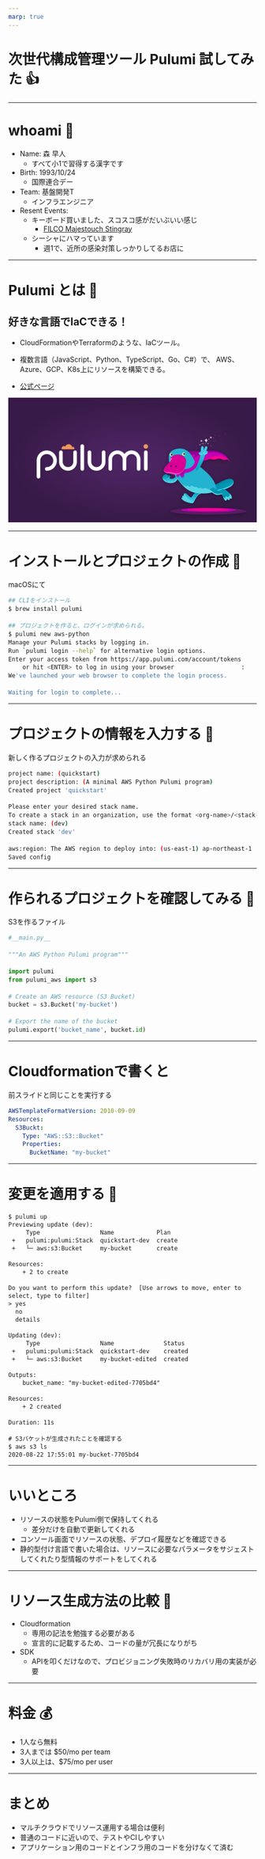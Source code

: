 ```yaml
---
marp: true
---
```

# 次世代構成管理ツール Pulumi 試してみた :+1:

---
# whoami :thinking: 

- Name: 森 早人
  - すべて小1で習得する漢字です
- Birth: 1993/10/24
  - 国際連合デー
- Team: 基盤開発T
  - インフラエンジニア
- Resent Events: 
  - キーボード買いました、スコスコ感がだいぶいい感じ
    - [FILCO Majestouch Stingray](https://amzn.to/3gcRp8m)
  - シーシャにハマっています
    - 週1で、近所の感染対策しっかりしてるお店に

---
# Pulumi とは :wrench:

## 好きな言語でIaCできる！

- CloudFormationやTerraformのような、IaCツール。

- 複数言語（JavaScript、Python、TypeScript、Go、C#）で、
AWS、Azure、GCP、K8s上にリソースを構築できる。

- [公式ページ](https://www.pulumi.com/)


![bg width:600px right](./pics/pulumi-2-0.png)


---

# インストールとプロジェクトの作成 :tada:

macOSにて

```sh
## CLIをインストール
$ brew install pulumi 

## プロジェクトを作ると、ログインが求められる。
$ pulumi new aws-python
Manage your Pulumi stacks by logging in.
Run `pulumi login --help` for alternative login options.
Enter your access token from https://app.pulumi.com/account/tokens
    or hit <ENTER> to log in using your browser                   : 
We've launched your web browser to complete the login process.

Waiting for login to complete...
```

--- 

# プロジェクトの情報を入力する :pencil:

新しく作るプロジェクトの入力が求められる

```sh
project name: (quickstart) 
project description: (A minimal AWS Python Pulumi program) 
Created project 'quickstart'

Please enter your desired stack name.
To create a stack in an organization, use the format <org-name>/<stack-name> (e.g. `acmecorp/dev`).
stack name: (dev) 
Created stack 'dev'

aws:region: The AWS region to deploy into: (us-east-1) ap-northeast-1
Saved config
```


---

# 作られるプロジェクトを確認してみる :eyes:

S3を作るファイル

```python
#__main.py__

"""An AWS Python Pulumi program"""

import pulumi
from pulumi_aws import s3

# Create an AWS resource (S3 Bucket)
bucket = s3.Bucket('my-bucket')

# Export the name of the bucket
pulumi.export('bucket_name', bucket.id)

```

---

# Cloudformationで書くと

前スライドと同じことを実行する

```yaml
AWSTemplateFormatVersion: 2010-09-09
Resources:
  S3Buckt:
    Type: "AWS::S3::Bucket"
    Properties:
      BucketName: "my-bucket"
```
---


# 変更を適用する :rocket:

```
$ pulumi up
Previewing update (dev):
     Type                 Name            Plan       
 +   pulumi:pulumi:Stack  quickstart-dev  create     
 +   └─ aws:s3:Bucket     my-bucket       create     
 
Resources:
    + 2 to create

Do you want to perform this update?  [Use arrows to move, enter to select, type to filter]
> yes
  no
  details

Updating (dev):
     Type                 Name              Status      
 +   pulumi:pulumi:Stack  quickstart-dev    created     
 +   └─ aws:s3:Bucket     my-bucket-edited  created     
 
Outputs:
    bucket_name: "my-bucket-edited-7705bd4"

Resources:
    + 2 created

Duration: 11s

# S3バケットが生成されたことを確認する
$ aws s3 ls
2020-08-22 17:55:01 my-bucket-7705bd4
```
---

# いいところ

- リソースの状態をPulumi側で保持してくれる
  - 差分だけを自動で更新してくれる
- コンソール画面でリソースの状態、デプロイ履歴などを確認できる
- 静的型付け言語で書いた場合は、リソースに必要なパラメータをサジェストしてくれたり型情報のサポートをしてくれる

---

# リソース生成方法の比較 :thinking:

- Cloudformation
  - 専用の記法を勉強する必要がある
  - 宣言的に記載するため、コードの量が冗長になりがち
- SDK
  - APIを叩くだけなので、プロビジョニング失敗時のリカバリ用の実装が必要

---

# 料金 💰
 
- 1人なら無料
- 3人までは $50/mo per team
- 3人以上は、$75/mo per user 
---

# まとめ

- マルチクラウドでリソース運用する場合は便利
- 普通のコードに近いので、テストやCIしやすい
- アプリケーション用のコードとインフラ用のコードを分けなくて済む
